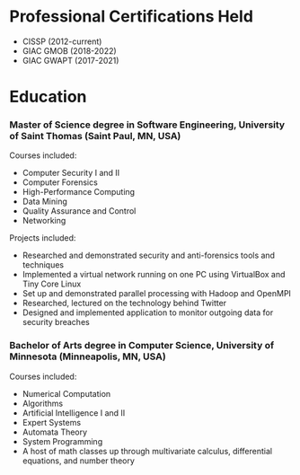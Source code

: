 # Professional Certifications Held

* CISSP (2012-current)
* GIAC GMOB (2018-2022)
* GIAC GWAPT (2017-2021)

# Education

### Master of Science degree in Software Engineering, University of Saint Thomas (Saint Paul, MN, USA)

Courses included:

* Computer Security I and II
* Computer Forensics
* High-Performance Computing
* Data Mining
* Quality Assurance and Control
* Networking

Projects included:

* Researched and demonstrated security and anti-forensics tools and techniques
* Implemented a virtual network running on one PC using VirtualBox and Tiny Core Linux
* Set up and demonstrated parallel processing with Hadoop and OpenMPI
* Researched, lectured on the technology behind Twitter
* Designed and implemented application to monitor outgoing data for security breaches

### Bachelor of Arts degree in Computer Science, University of Minnesota (Minneapolis, MN, USA)

Courses included:

* Numerical Computation
* Algorithms
* Artificial Intelligence I and II
* Expert Systems
* Automata Theory
* System Programming
* A host of math classes up through multivariate calculus, differential equations, and number theory

